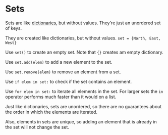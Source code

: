 # Sets
Sets are like [dictionaries](docs/scripting/dicts.md), but without values. They're just an unordered set of keys. 

They are created like dictionaries, but without values.
`set = {North, East, West}`

Use `set()` to create an empty set. Note that `{}` creates am empty dictionary.

Use `set.add(elem)` to add a new element to the set.

Use `set.remove(elem)` to remove an element from a set.

Use `if elem in set:` to check if the set contains an element.

Use `for elem in set:` to iterate all elements in the set.
For larger sets the `in` operator performs much faster than it would on a list.

Just like dictionaries, sets are unordered, so there are no guarantees about the order in which the elements are iterated.

Also, elements in sets are unique, so adding an element that is already in the set will not change the set.